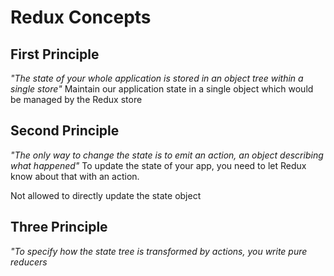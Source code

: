 # Redux Concepts

## First Principle

_"The state of your whole application is stored in an object tree within a single store"_
Maintain our application state in a single object which would be managed by the Redux store

## Second Principle

_"The only way to change the state is to emit an action, an object describing what happened"_
To update the state of your app, you need to let Redux know about that with an action.

Not allowed to directly update the state object

## Three Principle

_"To specify how the state tree is transformed by actions, you write pure reducers_
